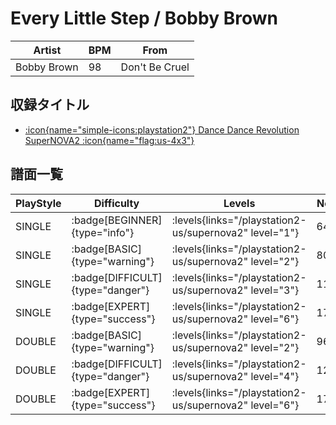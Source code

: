 # Every Little Step / Bobby Brown

|Artist|BPM|From|
|------|---|----|
|Bobby Brown|98|Don't Be Cruel|

## 収録タイトル

- [:icon{name="simple-icons:playstation2"} Dance Dance Revolution SuperNOVA2 :icon{name="flag:us-4x3"}](/playstation2-us/supernova2)

## 譜面一覧

|PlayStyle|Difficulty|Levels|Notes|Movie|
|---------|----------|------|-----|-----|
|SINGLE| :badge[BEGINNER]{type="info"}| :levels{links="/playstation2-us/supernova2" level="1"}|64/0||
|SINGLE| :badge[BASIC]{type="warning"}| :levels{links="/playstation2-us/supernova2" level="2"}|80/0||
|SINGLE| :badge[DIFFICULT]{type="danger"}| :levels{links="/playstation2-us/supernova2" level="3"}|116/0||
|SINGLE| :badge[EXPERT]{type="success"}| :levels{links="/playstation2-us/supernova2" level="6"}|178/0||
|DOUBLE| :badge[BASIC]{type="warning"}| :levels{links="/playstation2-us/supernova2" level="2"}|96/0||
|DOUBLE| :badge[DIFFICULT]{type="danger"}| :levels{links="/playstation2-us/supernova2" level="4"}|126/0||
|DOUBLE| :badge[EXPERT]{type="success"}| :levels{links="/playstation2-us/supernova2" level="6"}|176/0||

